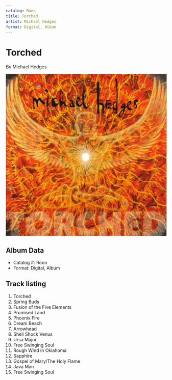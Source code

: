 ```yaml
---
catalog: Roon
title: Torched
artist: Michael Hedges
format: Digital, Album
---
```


# Torched

By Michael Hedges

![](../../assets/albumcovers/Michael_Hedges-Torched.png)

## Album Data

- Catalog #: Roon
- Format: Digital, Album


## Track listing


1. Torched
2. Spring Buds
3. Fusion of the Five Elements
4. Promised Land
5. Phoenix Fire
6. Dream Beach
7. Arrowhead
8. Shell Shock Venus
9. Ursa Major
10. Free Swinging Soul
11. Rough Wind in Oklahoma
12. Sapphire
13. Gospel of Mary/The Holy Flame
14. Java Man
15. Free Swinging Soul

